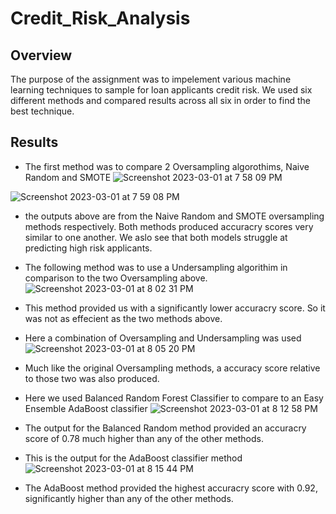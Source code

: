# Credit_Risk_Analysis
## Overview
The purpose of the assignment was to impelement various machine learning techniques to sample for loan applicants credit risk. We used six different methods and compared results across all six in order to find the best technique.

## Results
- The first method was to compare 2 Oversampling algorothims, Naive Random and SMOTE
![Screenshot 2023-03-01 at 7 58 09 PM](https://user-images.githubusercontent.com/115109628/222319642-92a39c8c-085c-460d-a8cf-b3b16d29c16f.png)

![Screenshot 2023-03-01 at 7 59 08 PM](https://user-images.githubusercontent.com/115109628/222319771-d2c10a20-c135-41ac-8e7e-5cd5c52204c3.png)
- the outputs above are from the Naive Random and SMOTE oversampling methods respectively. Both methods produced accuracry scores very similar to one another. We aslo see that both models struggle at predicting high risk applicants.

- The following method was to use a Undersampling algorithim in comparison to the two Oversampling above.
![Screenshot 2023-03-01 at 8 02 31 PM](https://user-images.githubusercontent.com/115109628/222320345-7f8c9fd3-9e61-4882-80d9-1c91a9d61d4b.png)
- This method provided us with a significantly lower accuracry score. So it was not as effecient as the two methods above.

- Here a combination of Oversampling and Undersampling was used
![Screenshot 2023-03-01 at 8 05 20 PM](https://user-images.githubusercontent.com/115109628/222320693-d02aa67f-949e-4e0f-a991-99ac9845d73c.png)
- Much like the original Oversampling methods, a accuracy score relative to those two was also produced.

- Here we used Balanced Random Forest Classifier to compare to an Easy Ensemble AdaBoost classifier
![Screenshot 2023-03-01 at 8 12 58 PM](https://user-images.githubusercontent.com/115109628/222321727-30ac4507-334a-4f89-8c6b-24e6411c18a6.png)
- The output for the Balanced Random method provided an accuracry score of 0.78 much higher than any of the other methods.

- This is the output for the AdaBoost classifier method
![Screenshot 2023-03-01 at 8 15 44 PM](https://user-images.githubusercontent.com/115109628/222321998-b8f3780c-a7a5-4521-a4d2-4eae1b8b75c1.png)
- The AdaBoost method provided the highest accuracry score with 0.92, significantly higher than any of the other methods.



